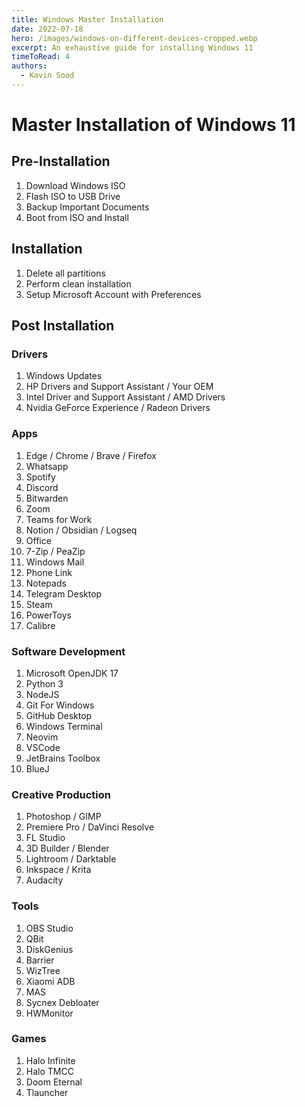 ```yaml
---
title: Windows Master Installation 
date: 2022-07-18
hero: /images/windows-on-different-devices-cropped.webp
excerpt: An exhaustive guide for installing Windows 11
timeToRead: 4
authors:
  - Kavin Sood
---
```


# Master Installation of Windows 11

## Pre-Installation
1. Download Windows ISO 
2. Flash ISO to USB Drive 
3. Backup Important Documents 
4. Boot from ISO and Install

## Installation 
1. Delete all partitions 
2. Perform clean installation 
3. Setup Microsoft Account with Preferences 

## Post Installation 
### Drivers 
1. Windows Updates 
2. HP Drivers and Support Assistant / Your OEM
3. Intel Driver and Support Assistant / AMD Drivers
4. Nvidia GeForce Experience / Radeon Drivers

### Apps
1. Edge / Chrome / Brave / Firefox
2. Whatsapp
3. Spotify
4. Discord
5. Bitwarden
6. Zoom
7. Teams for Work
8. Notion / Obsidian / Logseq
9. Office
10. 7-Zip / PeaZip
11. Windows Mail
12. Phone Link
13. Notepads
14. Telegram Desktop
15. Steam
16. PowerToys
17. Calibre

### Software Development
1. Microsoft OpenJDK 17
2. Python 3 
3. NodeJS 
4. Git For Windows 
5. GitHub Desktop
6. Windows Terminal 
7. Neovim 
8. VSCode 
9. JetBrains Toolbox
10. BlueJ

### Creative Production
1. Photoshop / GIMP
2. Premiere Pro / DaVinci Resolve
3. FL Studio
4. 3D Builder / Blender
5. Lightroom / Darktable
6. Inkspace / Krita
7. Audacity

### Tools
1. OBS Studio
2. QBit
3. DiskGenius
4. Barrier
5. WizTree
6. Xiaomi ADB
7. MAS
8. Sycnex Debloater
9. HWMonitor

### Games
1. Halo Infinite
2. Halo TMCC
3. Doom Eternal
4. Tlauncher